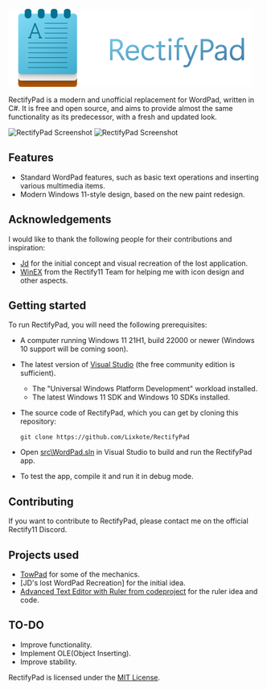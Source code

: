<p align="left">
    <img src="https://raw.githubusercontent.com/Lixkote/RectifyPad/master/logo.png">
</p>

RectifyPad is a modern and unofficial replacement for WordPad, written in C#. It is free and open source, and aims to provide almost the same functionality as its predecessor, with a fresh and updated look.

![RectifyPad Screenshot](https://github.com/Lixkote/WordPad11/blob/main/darkpreview.png)
![RectifyPad Screenshot](https://github.com/Lixkote/WordPad11/blob/main/lightpreviewnew.png)

## Features
- Standard WordPad features, such as basic text operations and inserting various multimedia items.
- Modern Windows 11-style design, based on the new paint redesign.

## Acknowledgements
I would like to thank the following people for their contributions and inspiration:
 - [Jd](https://github.com/Jd-1206) for the initial concept and visual recreation of the lost application.
 - [WinEX](https://github.com/WinExperiments) from the Rectify11 Team for helping me with icon design and other aspects.

## Getting started
To run RectifyPad, you will need the following prerequisites:
- A computer running Windows 11 21H1, build 22000 or newer (Windows 10 support will be coming soon).
- The latest version of [Visual Studio](https://developer.microsoft.com/en-us/windows/downloads) (the free community edition is sufficient).
  - The "Universal Windows Platform Development" workload installed.
  - The latest Windows 11 SDK and Windows 10 SDKs installed.


- The source code of RectifyPad, which you can get by cloning this repository:
    ```
    git clone https://github.com/Lixkote/RectifyPad
    ```

- Open [src\WordPad.sln](/src/WordPad.sln) in Visual Studio to build and run the RectifyPad app.
- To test the app, compile it and run it in debug mode.

## Contributing
If you want to contribute to RectifyPad, please contact me on the official Rectify11 Discord.

## Projects used
 - [TowPad](https://github.com/itsWindows11/TowPad) for some of the mechanics.
 - [JD's lost WordPad Recreation] for the initial idea.
 - [Advanced Text Editor with Ruler from codeproject](https://www.codeproject.com/Articles/22783/Advanced-Text-Editor-with-Ruler) for the ruler idea and code.

## TO-DO
  - Improve functionality.
  - Implement OLE(Object Inserting).
  - Improve stability.
  
RectifyPad is licensed under the [MIT License](./LICENSE).

